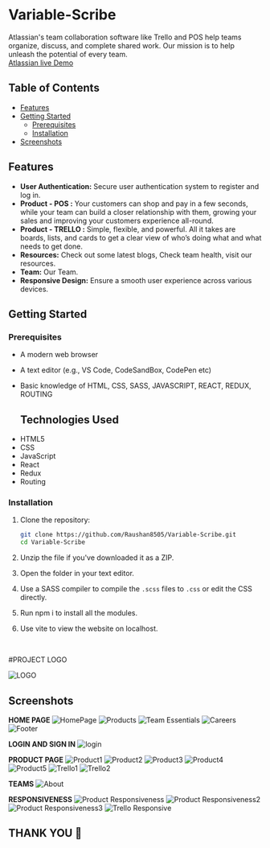 # Variable-Scribe

Atlassian's team collaboration software like Trello and POS help teams organize, discuss, and complete shared work. Our mission is to help unleash the potential of every team.
 <br>
 [Atlassian live Demo](frolicking-sopapillas-3d5b65.netlify.app/)


## Table of Contents
- [Features](#features)
- [Getting Started](#getting-started)
  - [Prerequisites](#prerequisites)
  - [Installation](#installation)
- [Screenshots](#Screenshots)

## Features

- **User Authentication:** Secure user authentication system to register and log in.
- **Product - POS :** Your customers can shop and pay in a few seconds, while your team can build a closer relationship with them, growing your sales and improving your customers experience all-round.
- **Product - TRELLO :** Simple, flexible, and powerful. All it takes are boards, lists, and cards to get a clear view of who’s doing what and what needs to get done.
- **Resources:** Check out some latest blogs, Check team health, visit our resources.
- **Team:** Our Team.
- **Responsive Design:** Ensure a smooth user experience across various devices.


## Getting Started

### Prerequisites
- A modern web browser
- A text editor (e.g., VS Code, CodeSandBox, CodePen etc)
- Basic knowledge of HTML, CSS, SASS, JAVASCRIPT, REACT, REDUX, ROUTING

  ## Technologies Used
<ul>
<li>HTML5</li>
<li>CSS</li>
<li>JavaScript</li>
<li>React</li> 
<li>Redux</li> 
<li>Routing</li> 
</ul>

### Installation

1. Clone the repository:

   ```bash
   git clone https://github.com/Raushan8505/Variable-Scribe.git
   cd Variable-Scribe
2. Unzip the file if you've downloaded  it as a ZIP.
3. Open the folder in your text editor.
4. Use a SASS compiler to compile the `.scss` files to `.css` or edit the CSS directly.
5. Run npm i to install all the modules.
6. Use vite to view the website on localhost.

   <br>

#PROJECT LOGO
<br>

![LOGO](https://github.com/Raushan8505/Variable-Scribe/assets/59911232/2fa8db44-550c-42bd-9293-f289267b1889)

## Screenshots
**HOME PAGE**
![HomePage](https://github.com/Raushan8505/Variable-Scribe/assets/59911232/65333705-81de-468e-b97f-b70e2535d63d)
![Products](https://github.com/Raushan8505/Variable-Scribe/assets/59911232/907d8c5f-2f91-42ac-aa68-05afd79d96a9)
![Team Essentials](https://github.com/Raushan8505/Variable-Scribe/assets/59911232/ad367880-99ed-434d-829b-608ac9f99471)
![Careers](https://github.com/Raushan8505/Variable-Scribe/assets/59911232/a522bd5d-740e-41ff-8f03-2ebf9e3b4d6c)
![Footer](https://github.com/Raushan8505/Variable-Scribe/assets/59911232/4cc047d2-fb57-4496-b95a-c2f750f30713)


**LOGIN AND SIGN IN**
![login](https://github.com/heyyrahul/python-magician-6789/assets/79692865/e2492239-d727-411f-922e-3f6669270593)



**PRODUCT PAGE**
![Product1](https://github.com/Raushan8505/Variable-Scribe/assets/59911232/2935b06e-0092-4b81-8504-dedef8e24dbb)
![Product2](https://github.com/Raushan8505/Variable-Scribe/assets/59911232/09d6b8fe-30af-4d24-afdb-81617e6de4c9)
![Product3](https://github.com/Raushan8505/Variable-Scribe/assets/59911232/b18af0da-b92c-4aee-92e5-189747b4048b)
![Product4](https://github.com/Raushan8505/Variable-Scribe/assets/59911232/bae0ff63-3787-4189-aa0e-152326503f3f)
![Product5](https://github.com/Raushan8505/Variable-Scribe/assets/59911232/02aa2ae1-d283-4c2a-bb69-e1cc22ac949c)
![Trello1](https://github.com/Raushan8505/Variable-Scribe/assets/59911232/bef39fe3-fde2-46d0-bbc3-bfc6b9a87036)
![Trello2](https://github.com/Raushan8505/Variable-Scribe/assets/59911232/cb9121a8-811e-4add-920b-75a3c675b248)


**TEAMS**
![About](https://github.com/heyyrahul/python-magician-6789/assets/79692865/312e668b-561a-4a2f-bb9b-4f9805feafa2)



**RESPONSIVENESS**
![Product Responsiveness](https://github.com/Raushan8505/Variable-Scribe/assets/59911232/8dbf3db0-3dd9-483e-9b3c-c54e4fcc969e)
![Product Responsiveness2](https://github.com/Raushan8505/Variable-Scribe/assets/59911232/291f043a-04f2-4bf1-b063-2e093a6bd1a5)
![Product Responsiveness3](https://github.com/Raushan8505/Variable-Scribe/assets/59911232/6c2be04c-70f7-4994-a7a2-705629403a67)
![Trello Responsive](https://github.com/Raushan8505/Variable-Scribe/assets/59911232/4648d09a-00fa-4468-8713-ec3cd2eddb55)

## THANK YOU 🙏

